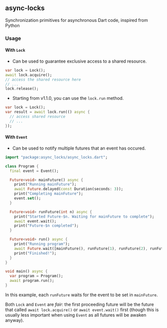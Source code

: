 ## async-locks
Synchronization primitives for asynchronous Dart code, inspired from Python
### Usage
#### With `Lock`
- Can be used to guarantee exclusive access to a shared resource.
```dart
var lock = Lock();
await lock.acquire();
// access the shared resource here
// ...
lock.release();
```
- Starting from v1.1.0, you can use the `lock.run` method.
```dart
var lock = Lock();
var result = await lock.run(() async {
  // access shared resource
  // ...
});
```
#### With `Event`
- Can be used to notify multiple futures that an event has occured.
```dart
import "package:async_locks/async_locks.dart";

class Program {
  final event = Event();

  Future<void> mainFuture() async {
    print("Running mainFuture");
    await Future.delayed(const Duration(seconds: 3));
    print("Completing mainFuture");
    event.set();
  }

  Future<void> runFuture(int n) async {
    print("Started Future-$n. Waiting for mainFuture to complete");
    await event.wait();
    print("Future-$n completed");
  }

  Future<void> run() async {
    print("Running program");
    await Future.wait([mainFuture(), runFuture(1), runFuture(2), runFuture(3), runFuture(4)]);
    print("Finished!");
  }
}

void main() async {
  var program = Program();
  await program.run();
}
```
In this example, each `runFuture` waits for the event to be set in `mainFuture`.

Both `Lock` and `Event` are *fair*: the first proceeding future will be the future that called `await lock.acquire()` or `await event.wait()` first (though this is usually less important when using `Event` as all futures will be awaken anyway).

